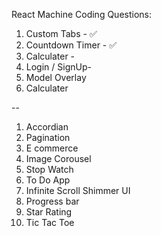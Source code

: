 React Machine Coding Questions:

1. Custom Tabs - ✅
2. Countdown Timer - ✅
3. Calculater -  
4. Login / SignUp- 
5. Model Overlay
6. Calculater

--

1. Accordian
2. Pagination
3. E commerce
4. Image Corousel
5. Stop Watch
6. To Do App
7. Infinite Scroll Shimmer UI
8. Progress bar
9. Star Rating
10. Tic Tac Toe
